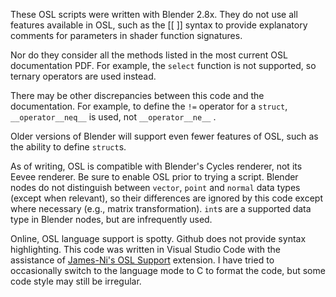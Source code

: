 These OSL scripts were written with Blender 2.8x. They do not use all features available in OSL, such as the [[ ]] syntax to provide explanatory comments for parameters in shader function signatures.

Nor do they consider all the methods listed in the most current OSL documentation PDF. For example, the `select` function is not supported, so ternary operators are used instead.

There may be other discrepancies between this code and the documentation. For example, to define the `!=` operator for a `struct`, `__operator__neq__` is used, not `__operator__ne__` .

Older versions of Blender will support even fewer features of OSL, such as the ability to define `struct`s.

As of writing, OSL is compatible with Blender's Cycles renderer, not its Eevee renderer. Be sure to enable OSL prior to trying a script. Blender nodes do not distinguish between `vector`, `point` and `normal` data types (except when relevant), so their differences are ignored by this code except where necessary (e.g., matrix transformation). `int`s are a supported data type in Blender nodes, but are infrequently used.

Online, OSL language support is spotty. Github does not provide syntax highlighting. This code was written in Visual Studio Code with the assistance of [James-Ni's OSL Support](https://github.com/James-N/vscode-osl) extension. I have tried to occasionally switch to the language mode to C to format the code, but some code style may still be irregular.